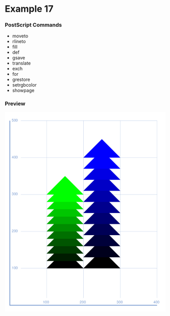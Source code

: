 # Example 17

### PostScript Commands

  - moveto
  - rlineto
  - fill
  - def
  - gsave
  - translate
  - exch
  - for
  - grestore
  - setrgbcolor
  - showpage

### Preview
![Example 17](https://github.com/IvanSostarko/postscript-examples/blob/master/Example17/Example17.jpg)